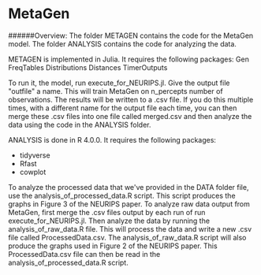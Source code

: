 # MetaGen


######Overview:
The folder METAGEN contains the code for the MetaGen model. The folder ANALYSIS contains the code for analyzing the data.

METAGEN is implemented in Julia. It requires the following packages:
Gen
FreqTables
Distributions
Distances
TimerOutputs

To run it, the model, run execute_for_NEURIPS.jl. Give the output file "outfile" a name. This will train MetaGen on n_percepts number of observations. The results will be written to a .csv file. If you do this multiple times, with a different name for the output file each time, you can then merge these .csv files into one file called merged.csv and then analyze the data using the code in the ANALYSIS folder.

ANALYSIS is done in R 4.0.0. It requires the following packages:
* tidyverse
* Rfast
* cowplot

To analyze the processed data that we've provided in the DATA folder file, use the analysis_of_processed_data.R script. This script produces the graphs in Figure 3 of the NEURIPS paper. To analyze raw data output from MetaGen, first merge the .csv files output by each run of run execute_for_NEURIPS.jl. Then analyze the data by running the analysis_of_raw_data.R file. This will process the data and write a new .csv file called ProcessedData.csv. The analysis_of_raw_data.R script will also produce the graphs used in Figure 2 of the NEURIPS paper. This ProcessedData.csv file can then be read in the analysis_of_processed_data.R script.
